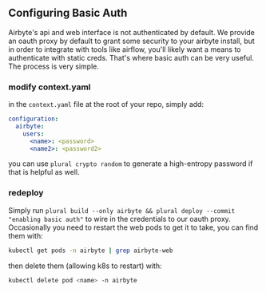 ## Configuring Basic Auth

Airbyte's api and web interface is not authenticated by default.  We provide an oauth proxy by default to grant some security to your airbyte install, but in order to integrate with tools like airflow, you'll likely want a means to authenticate with static creds.  That's where basic auth can be very useful.  The process is very simple.

### modify context.yaml

in the `context.yaml` file at the root of your repo, simply add:

```yaml
configuration:
  airbyte:
    users:
      <name>: <password>
      <name2>: <password2>
```
you can use `plural crypto random` to generate a high-entropy password if that is helpful as well.

### redeploy

Simply run `plural build --only airbyte && plural deploy --commit "enabling basic auth"` to wire in the credentials to our oauth proxy.  Occasionally you need to restart the web pods to get it to take, you can find them with:

```sh
kubectl get pods -n airbyte | grep airbyte-web
```

then delete them (allowing k8s to restart) with:

```sh
kubectl delete pod <name> -n airbyte
```